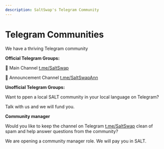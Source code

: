 ```yaml
---
description: SaltSwap's Telegram Community
---
```


# Telegram Communities

We have a thriving Telegram community

**Official Telegram Groups:**

🧂 Main Channel [t.me/SaltSwap](https://t.me/SaltSwap)

📣 Announcement Channel [t.me/SaltSwapAnn](https://t.me/SaltSwapAnn)

**Unofficial Telegram Groups:**

Want to ppen a local SALT community in your local language on Telegram?

Talk with us and we will fund you.

**Community manager**

Would you like to keep the channel on Telegram [t.me/SaltSwap](https://t.me/SaltSwap) clean of spam and help answer questions from the community?

We are opening a community manager role. We will pay you in SALT.
